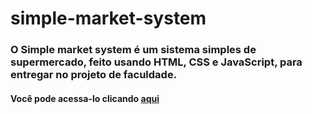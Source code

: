 # simple-market-system

### O Simple market system é um sistema simples de supermercado, feito usando HTML, CSS e JavaScript, para entregar no projeto de faculdade.

#### Você pode acessa-lo clicando <a href="https://github.com/lordaval/simple-market-system">aqui</a>
